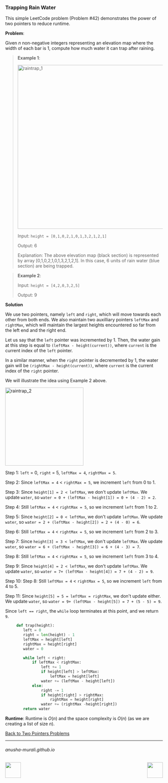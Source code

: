 ### Trapping Rain Water

This simple LeetCode problem (Problem #42) demonstrates the power of two pointers to reduce runtime.

**Problem**: 

Given $n$ non-negative integers representing an elevation map where the width of each bar is 1, 
compute how much water it can trap after raining.

> **Example 1**:
>
> <img width="525" alt="raintrap_1" src="https://github.com/user-attachments/assets/dd747ea6-52d1-4963-9246-dbf0de95c9aa" />
> 
>
> Input: `height = [0,1,0,2,1,0,1,3,2,1,2,1]`
> 
> Output: 6
> 
> Explanation: The above elevation map (black section) is represented by array [0,1,0,2,1,0,1,3,2,1,2,1].
> In this case, 6 units of rain water (blue section) are being trapped.

> **Example 2**:
>
> Input: `height = [4,2,0,3,2,5]`
>
> Output: 9

**Solution**

We use two pointers, namely `left` and `right`, which will move towards each other from both ends. We also maintain two auxilliary pointers `leftMax` and `rightMax`, which will maintain the largest heights encountered so far from the left end and the right end.

Let us say that the `left` pointer was incremented by 1. Then, the water gain at this step is equal to `(leftMax - height(current))`, where `current` is the current index of the `left` pointer.

In a similar manner, when the `right` pointer is decremented by 1, the water gain will be `(rightMax - height(current))`, where `current` is the current index of the `right` pointer.

We will illustrate the idea using Example 2 above.

<img width="250" alt="raintrap_2" src="https://github.com/user-attachments/assets/f019a0c1-8123-4914-8a1f-b0ed97b98d3d" />


Step 1: `left` = 0, `right` = 5, `leftMax = 4`, `rightMax = 5`.

Step 2: Since `leftMax = 4` < `rightMax = 5`, we increment `left` from 0 to 1.

Step 3: Since `height[1] = 2 < leftMax`, we don't update `leftMax`. We update `water`, so `water = 0 + (leftMax - height[1]) = 0 + (4 - 2) = 2`.

Step 4: Still `leftMax = 4` < `rightMax = 5`, so we increment `left` from 1 to 2.

Step 5: Since `height[2] = 0 < leftMax`, we don't update `leftMax`. We update `water`, so `water = 2 + (leftMax - height[2]) = 2 + (4 - 0) = 6`.

Step 6: Still `leftMax = 4` < `rightMax = 5`, so we increment `left` from 2 to 3.

Step 7: Since `height[3] = 3 < leftMax`, we don't update `leftMax`. We update `water`, so `water = 6 + (leftMax - height[3]) = 6 + (4 - 3) = 7`.

Step 8: Still `leftMax = 4` < `rightMax = 5`, so we increment `left` from 3 to 4.

Step 9: Since `height[4] = 2 < leftMax`, we don't update `leftMax`. We update `water`, so `water = 7+ (leftMax - height[4]) = 7 + (4 - 2) = 9`.

Step 10: Step 8: Still `leftMax = 4` < `rightMax = 5`, so we increment `left` from 4 to 5.

Step 11: Since `height[5] = 5 = leftMax = rightMax`, we don't update either. We update `water`, so `water = 9+ (leftMax - height[5]) = 7 + (5 - 5) = 9`.

Since `left == right`, the `while` loop terminates at this point, and we return `9`.

```python
     def trap(height):
        left = 0
        right = len(height) - 1
        leftMax = height[left]
        rightMax = height[right]
        water = 0

        while left < right:
            if leftMax < rightMax:
                left += 1
                if height[left] > leftMax:
                    leftMax = height[left]
                water += (leftMax - height[left])
            else:
                right -= 1
                if height[right] > rightMax:
                    rightMax = height[right]
                water += (rightMax -height[right])
        return water
```



**Runtime**: Runtime is $O(n)$ and the space complexity is $O(n)$ (as we are creating a list of size $n$).

[Back to Two Pointers Problems](./problems.md)

* * *
###### anusha-murali.github.io

<img src="https://github.com/anusha-murali/anusha-murali.github.io/assets/111596338/639243aa-2857-4595-a65a-7852762bb002" width="50" height="50" align="left">

[<img src="https://github.com/user-attachments/assets/989cfb30-4fb8-40f8-a812-8a054869aa32" width="50" height="50" align="right">](../index.md)
